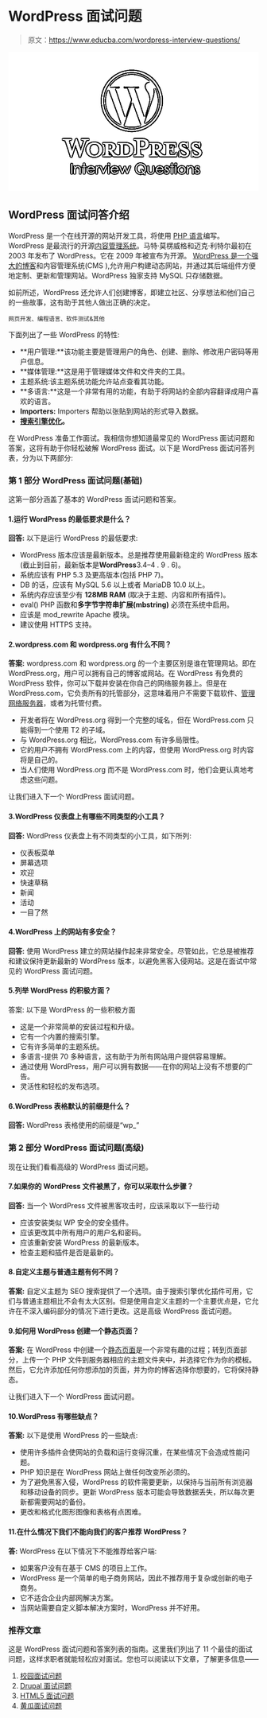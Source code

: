 # WordPress 面试问题

> 原文：<https://www.educba.com/wordpress-interview-questions/>

![WordPress Interview Questions](img/f9b2f3d8d1d3cc8a15c1c5016780064a.png)



## WordPress 面试问答介绍

WordPress 是一个在线开源的网站开发工具，将使用 [PHP 语言](https://www.educba.com/php-interview-questions/)编写。WordPress 是最流行的开源[内容管理系统](https://www.educba.com/best-ecommerce-sites/)。马特·莫楞威格和迈克·利特尔最初在 2003 年发布了 WordPress。它在 2009 年被宣布为开源。 [WordPress 是一个强大的博客](https://www.educba.com/what-is-wordpress/)和内容管理系统(CMS ),允许用户构建动态网站，并通过其后端组件方便地定制、更新和管理网站。WordPress 独家支持 MySQL 只存储数据。

如前所述，WordPress 还允许人们创建博客，即建立社区、分享想法和他们自己的一些故事，这有助于其他人做出正确的决定。

<small>网页开发、编程语言、软件测试&其他</small>

下面列出了一些 WordPress 的特性:

*   **用户管理:**该功能主要是管理用户的角色、创建、删除、修改用户密码等用户信息。
*   **媒体管理:**这是用于管理媒体文件和文件夹的工具。
*   主题系统:该主题系统功能允许站点查看其功能。
*   **多语言:**这是一个非常有用的功能，有助于将网站的全部内容翻译成用户喜欢的语言。
*   **Importers:** Importers 帮助以张贴到网站的形式导入数据。
*   **[搜索引擎优化](https://www.educba.com/search-engine-optimization-seo-basics/)。**

在 WordPress 准备工作面试。我相信你想知道最常见的 WordPress 面试问题和答案，这将有助于你轻松破解 WordPress 面试。以下是 WordPress 面试问答列表，分为以下两部分:

### 第 1 部分 WordPress 面试问题(基础)

这第一部分涵盖了基本的 WordPress 面试问题和答案。

#### 1.运行 WordPress 的最低要求是什么？

**回答:**
以下是运行 WordPress 的最低要求:

*   WordPress 版本应该是最新版本。总是推荐使用最新稳定的 WordPress 版本(截止到目前，最新版本是**WordPress**3.4–4 . 9 . 6)。
*   系统应该有 PHP 5.3 及更高版本(包括 PHP 7)。
*   DB 的话，应该有 MySQL 5.6 以上或者 MariaDB 10.0 以上。
*   系统内存应该至少有 **128MB RAM** (取决于主题、内容和所有插件)。
*   eval() PHP 函数和**多字节字符串扩展(mbstring)** 必须在系统中启用。
*   应该是 mod_rewrite Apache 模块。
*   建议使用 HTTPS 支持。

#### 2.wordpress.com 和 wordpress.org 有什么不同？

**答案:**
wordpress.com 和 wordpress.org 的一个主要区别是谁在管理网站。即在 WordPress.org，用户可以拥有自己的博客或网站。在 WordPress 有免费的 WordPress 软件，你可以下载并安装在你自己的网络服务器上。但是在 WordPress.com，它负责所有的托管部分，这意味着用户不需要下载软件、[管理网络服务器](https://www.educba.com/web-services-interview-questions/)，或者为托管付费。

*   开发者将在 WordPress.org 得到一个完整的域名，但在 WordPress.com 只能得到一个使用 T2 的子域。
*   与 WordPress.org 相比，WordPress.com 有许多局限性。
*   它的用户不拥有 WordPress.com 上的内容，但使用 WordPress.org 时内容将是自己的。
*   当人们使用 WordPress.org 而不是 WordPress.com 时，他们会更认真地考虑这些问题。

让我们进入下一个 WordPress 面试问题。

#### 3.WordPress 仪表盘上有哪些不同类型的小工具？

**回答:**
WordPress 仪表盘上有不同类型的小工具，如下所列:

*   仪表板菜单
*   屏幕选项
*   欢迎
*   快速草稿
*   新闻
*   活动
*   一目了然

#### 4.WordPress 上的网站有多安全？

**回答:**
使用 WordPress 建立的网站操作起来非常安全。尽管如此，它总是被推荐和建议保持更新最新的 WordPress 版本，以避免黑客入侵网站。这是在面试中常见的 WordPress 面试问题。

#### 5.列举 WordPress 的积极方面？

答案:
以下是 WordPress 的一些积极方面

*   这是一个非常简单的安装过程和升级。
*   它有一个内置的搜索引擎。
*   它有许多简单的主题系统。
*   多语言-提供 70 多种语言，这有助于为所有网站用户提供容易理解。
*   通过使用 WordPress，用户可以拥有数据——在你的网站上没有不想要的广告。
*   灵活性和轻松的发布选项。

#### 6.WordPress 表格默认的前缀是什么？

**回答:**
WordPress 表格使用的前缀是“wp_”

### 第 2 部分 WordPress 面试问题(高级)

现在让我们看看高级的 WordPress 面试问题。

#### 7.如果你的 WordPress 文件被黑了，你可以采取什么步骤？

**回答:**
当一个 WordPress 文件被黑客攻击时，应该采取以下一些行动

*   应该安装类似 WP 安全的安全插件。
*   应该更改其中所有用户的用户名和密码。
*   应该重新安装 WordPress 的最新版本。
*   检查主题和插件是否是最新的。

#### 8.自定义主题与普通主题有何不同？

**答案:**
自定义主题为 SEO 搜索提供了一个选项。由于搜索引擎优化插件可用，它们与普通主题相比不会有太大区别。但是使用自定义主题的一个主要优点是，它允许在不深入编码部分的情况下进行更改。这是高级 WordPress 面试问题。

#### 9.如何用 WordPress 创建一个静态页面？

**答案:**
在 WordPress 中创建一个[静态页面](https://www.educba.com/static-vs-dynamic-web-page/)是一个非常有趣的过程；转到页面部分，上传一个 PHP 文件到服务器相应的主题文件夹中，并选择它作为你的模板。然后，它允许添加任何你想添加的页面，并为你的博客选择你想要的，它将保持静态。

让我们进入下一个 WordPress 面试问题。

#### 10.WordPress 有哪些缺点？

**答案:**
以下是使用 WordPress 的一些缺点:

*   使用许多插件会使网站的负载和运行变得沉重，在某些情况下会造成性能问题。
*   PHP 知识是在 WordPress 网站上做任何改变所必须的。
*   为了避免黑客入侵，WordPress 的软件需要更新，以保持与当前所有浏览器和移动设备的同步。更新 WordPress 版本可能会导致数据丢失，所以每次更新都需要网站的备份。
*   更改和格式化图形图像和表格有点困难。

#### 11.在什么情况下我们不能向我们的客户推荐 WordPress？

**答:**
WordPress 在以下情况下不能推荐给客户端:

*   如果客户没有在基于 CMS 的项目上工作。
*   WordPress 是一个简单的电子商务网站，因此不推荐用于复杂或创新的电子商务。
*   它不适合企业内部网解决方案。
*   当网站需要自定义脚本解决方案时，WordPress 并不好用。

### 推荐文章

这是 WordPress 面试问题和答案列表的指南。这里我们列出了 11 个最佳的面试问题，这样求职者就能轻松应对面试。您也可以阅读以下文章，了解更多信息——

1.  [校园面试问题](https://www.educba.com/campus-interview-questions/)
2.  [Drupal 面试问题](https://www.educba.com/drupal-interview-questions/)
3.  [HTML5 面试问题](https://www.educba.com/html5-interview-questions/)
4.  [黄瓜面试问题](https://www.educba.com/cucumber-interview-questions/)





